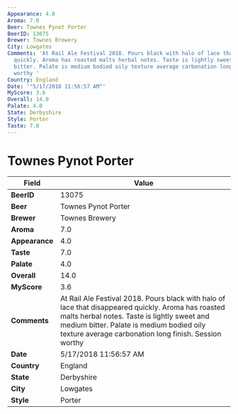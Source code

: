 ```yaml
---
Appearance: 4.0
Aroma: 7.0
Beer: Townes Pynot Porter
BeerID: 13075
Brewer: Townes Brewery
City: Lowgates
Comments: 'At Rail Ale Festival 2018. Pours black with halo of lace that disappeared
  quickly. Aroma has roasted malts herbal notes. Taste is lightly sweet and medium
  bitter. Palate is medium bodied oily texture average carbonation long finish. Session
  worthy '
Country: England
Date: '"5/17/2018 11:56:57 AM"'
MyScore: 3.6
Overall: 14.0
Palate: 4.0
State: Derbyshire
Style: Porter
Taste: 7.0
---
```


# Townes Pynot Porter

| Field         | Value |
|---------------|-------|
| **BeerID** | 13075 |
| **Beer** | Townes Pynot Porter |
| **Brewer** | Townes Brewery |
| **Aroma** | 7.0 |
| **Appearance** | 4.0 |
| **Taste** | 7.0 |
| **Palate** | 4.0 |
| **Overall** | 14.0 |
| **MyScore** | 3.6 |
| **Comments** | At Rail Ale Festival 2018. Pours black with halo of lace that disappeared quickly. Aroma has roasted malts herbal notes. Taste is lightly sweet and medium bitter. Palate is medium bodied oily texture average carbonation long finish. Session worthy  |
| **Date** | 5/17/2018 11:56:57 AM |
| **Country** | England |
| **State** | Derbyshire |
| **City** | Lowgates |
| **Style** | Porter |
